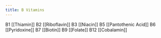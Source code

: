 ```yaml
---
title: B Vitamins
---
```


B1 [[Thiamin]]
B2 [[Riboflavin]]
B3 [[Niacin]]
B5 [[Pantothenic Acid]]
B6 [[Pyridoxine]]
B7 [[Biotin]]
B9 [[Folate]]
B12 [[Cobalamin]]
